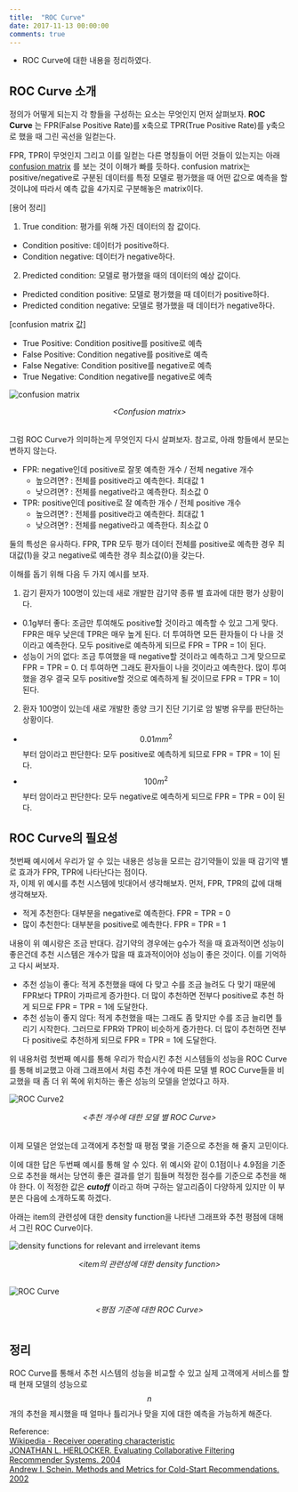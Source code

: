 ```yaml
---
title:  "ROC Curve"
date: 2017-11-13 00:00:00
comments: true
---
```


- ROC Curve에 대한 내용을 정리하였다.

## ROC Curve 소개
정의가 어떻게 되는지 각 항들을 구성하는 요소는 무엇인지 먼저 살펴보자.
**ROC Curve** 는 FPR(False Positive Rate)를 x축으로 TPR(True Positive Rate)를 y축으로 했을 때 그린 곡선을 일컫는다.

FPR, TPR이 무엇인지 그리고 이를 일컫는 다른 명칭들이 어떤 것들이 있는지는 아래 [confusion matrix](https://en.wikipedia.org/wiki/Confusion_matrix)
를 보는 것이 이해가 빠를 듯하다. confusion matrix는 positive/negative로 구분된 데이터를 특정 모델로 평가했을 때 어떤 값으로 예측을 할 것이냐에 따라서 예측 값을
4가지로 구분해놓은 matrix이다.

[용어 정리]
1. True condition: 평가를 위해 가진 데이터의 참 값이다.  
  - Condition positive: 데이터가 positive하다.
  - Condition negative: 데이터가 negative하다.
2. Predicted condition: 모델로 평가했을 때의 데이터의 예상 값이다.
  - Predicted condition positive: 모델로 평가했을 때 데이터가 positive하다.
  - Predicted condition negative: 모델로 평가했을 때 데이터가 negative하다.

[confusion matrix 값]
- True Positive: Condition positive를 positive로 예측
- False Positive: Condition negative를 positive로 예측
- False Negative: Condition positive를 negative로 예측
- True Negative: Condition negative를 negative로 예측

![confusion matrix](https://whikwon.github.io/images/confusion_matrix.png)
<center> <i> &lt;Confusion matrix&gt;</i> </center> <br>

그럼 ROC Curve가 의미하는게 무엇인지 다시 살펴보자. 참고로, 아래 항들에서 분모는 변하지 않는다.    
- FPR: negative인데 positive로 잘못 예측한 개수 / 전체 negative 개수
  - 높으려면? : 전체를 positive라고 예측한다. 최대값 1
  - 낮으려면? : 전체를 negative라고 예측한다. 최소값 0
- TPR: positive인데 positive로 잘 예측한 개수 / 전체 positive 개수
  - 높으려면? : 전체를 positive라고 예측한다. 최대값 1
  - 낮으려면? : 전체를 negative라고 예측한다. 최소값 0

둘의 특성은 유사하다. FPR, TPR 모두 평가 데이터 전체를 positive로 예측한 경우 최대값(1)을 갖고 negative로 예측한 경우 최소값(0)을 갖는다.

이해를 돕기 위해 다음 두 가지 예시를 보자.
1. 감기 환자가 100명이 있는데 새로 개발한 감기약 종류 별 효과에 대한 평가 상황이다.
  - 0.1g부터 좋다: 조금만 투여해도 positive할 것이라고 예측할 수 있고 그게 맞다. FPR은 매우 낮은데 TPR은 매우 높게 된다. 더 투여하면
  모든 환자들이 다 나을 것이라고 예측한다. 모두 positive로 예측하게 되므로 FPR = TPR = 1이 된다.
  - 성능이 거의 없다: 조금 투여했을 때 negative할 것이라고 예측하고 그게 맞으므로 FPR = TPR = 0. 더 투여하면 그래도 환자들이
  나을 것이라고 예측한다. 많이 투여했을 경우 결국 모두 positive할 것으로 예측하게 될 것이므로 FPR = TPR = 1이 된다.
2. 환자 100명이 있는데 새로 개발한 종양 크기 진단 기기로 암 발병 유무를 판단하는 상황이다.
  - $$0.01mm^2$$부터 암이라고 판단한다: 모두 positive로 예측하게 되므로 FPR = TPR = 1이 된다.  
  - $$100m^2$$부터 암이라고 판단한다: 모두 negative로 예측하게 되므로 FPR = TPR = 0이 된다.

## ROC Curve의 필요성
첫번째 예시에서 우리가 알 수 있는 내용은 성능을 모르는 감기약들이 있을 때 감기약 별로 효과가 FPR, TPR에 나타난다는 점이다. <br>
자, 이제 위 예시를 추천 시스템에 빗대어서 생각해보자. 먼저, FPR, TPR의 값에 대해 생각해보자.
- 적게 추천한다: 대부분을 negative로 예측한다. FPR = TPR = 0
- 많이 추천한다: 대부분을 positive로 예측한다. FPR = TPR = 1

내용이 위 예시랑은 조금 반대다. 감기약의 경우에는 g수가 적을 때 효과적이면 성능이 좋은건데 추천 시스템은 개수가 많을 때 효과적이어야 성능이 좋은 것이다.
이를 기억하고 다시 써보자.
- 추천 성능이 좋다: 적게 추천했을 때에 다 맞고 수를 조금 늘려도 다 맞기 때문에 FPR보다 TPR이 가파르게 증가한다. 더 많이 추천하면 전부다 positive로 추천
하게 되므로 FPR = TPR = 1에 도달한다.
- 추천 성능이 좋지 않다: 적게 추천했을 때는 그래도 좀 맞지만 수를 조금 늘리면 틀리기 시작한다. 그러므로 FPR와 TPR이 비슷하게 증가한다. 더 많이 추천하면
전부다 positive로 추천하게 되므로 FPR = TPR = 1에 도달한다.

위 내용처럼 첫번째 예시를 통해 우리가 학습시킨 추천 시스템들의 성능을 ROC Curve를 통해 비교했고 아래 그래프에서 처럼 추천 개수에 따른 모델 별 ROC Curve들을 비교했을 때
좀 더 위 쪽에 위치하는 좋은 성능의 모델을 얻었다고 하자.

![ROC Curve2](https://whikwon.github.io/images/rec_roc_curve2.png)
<center> <i> &lt;추천 개수에 대한 모델 별 ROC Curve&gt;</i> </center> <br>

이제 모델은 얻었는데 고객에게 추천할 때 평점 몇을 기준으로 추천을 해 줄지 고민이다.

이에 대한 답은 두번째 예시를 통해 알 수 있다. 위 예시와 같이 0.1점이나 4.9점을 기준으로 추천을 해서는 당연히 좋은 결과를 얻기 힘들며 적정한
점수를 기준으로 추천을 해야 한다. 이 적정한 값은 ***cutoff*** 이라고 하며 구하는 알고리즘이 다양하게 있지만 이 부분은 다음에 소개하도록 하겠다.

아래는 item의 관련성에 대한 density function을 나타낸 그래프와 추천 평점에 대해서 그린 ROC Curve이다.

![density functions for relevant and irrelevant items](https://whikwon.github.io/images/rec_density_function_for_item.png)
<center> <i> &lt;item의 관련성에 대한 density function&gt;</i> </center> <br>

![ROC Curve](https://whikwon.github.io/images/rec_roc_curve.png)
<center> <i> &lt;평점 기준에 대한 ROC Curve&gt;</i> </center> <br>

## 정리
ROC Curve를 통해서 추천 시스템의 성능을 비교할 수 있고 실제 고객에게 서비스를 할 때 현재 모델의 성능으로 $$n$$ 개의 추천을 제시했을 때
얼마나 틀리거나 맞을 지에 대한 예측을 가능하게 해준다.

Reference: <br>
[Wikipedia - Receiver operating characteristic](https://en.wikipedia.org/wiki/Receiver_operating_characteristic) <br>
[JONATHAN L. HERLOCKER. Evaluating Collaborative Filtering Recommender Systems. 2004](https://grouplens.org/site-content/uploads/evaluating-TOIS-20041.pdf) <br>
[Andrew I. Schein. Methods and Metrics for Cold-Start Recommendations. 2002](http://repository.upenn.edu/cgi/viewcontent.cgi?article=1141&context=cis_papers)
